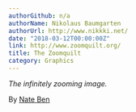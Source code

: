 ```yaml
---
authorGithub: n/a
authorName: Nikolaus Baumgarten
authorUrl: http://www.nikkki.net/
date: "2018-03-12T00:00:00Z"
link: http://www.zoomquilt.org/
title: The Zoomquilt
category: Graphics
---
```


_The infinitely zooming image._

By [Nate Ben](github.com/netanelben)
